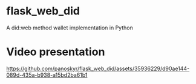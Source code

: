 # flask_web_did
A did:web method wallet implementation in Python

# Video presentation

https://github.com/panoskyr/flask_web_did/assets/35936229/d90ae144-089d-435a-b938-a15bd2ba61b1

